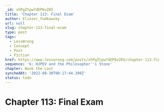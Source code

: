 ```yaml
---
_id: shPgZtpw7dEP6vZ65
title: 'Chapter 113: Final Exam'
author: Eliezer_Yudkowsky
url: null
slug: chapter-113-final-exam
type: post
tags:
  - LessWrong
  - Concept
  - Post
  - Fiction
href: https://www.lesswrong.com/posts/shPgZtpw7dEP6vZ65/chapter-113-final-exam
sequence: '6: HJPEV and the Philosopher''s Stone'
chapter: Book the Last
synchedAt: '2022-08-30T08:17:44.398Z'
status: todo
---
```


# Chapter 113: Final Exam
